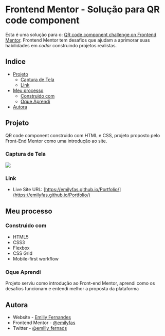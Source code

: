 # Frontend Mentor - Solução para QR code component

Esta é uma solução para o: [QR code component challenge on Frontend Mentor](https://www.frontendmentor.io/challenges/qr-code-component-iux_sIO_H). Frontend Mentor tem desafios que ajudam a aprimorar suas habilidades em <i>codar</i> construindo projetos realistas.

## Indice

- [Projeto](#projeto)
  - [Captura de Tela](#captura-de-tela)
  - [Link](#link)
- [Meu processo](#meu-processo)
  - [Construido com](#construido-com)
  - [Oque Aprendi](#oque-aprendi)
- [Autora](#autora)

## Projeto

QR code component construido com HTML e CSS, projeto proposto pelo Front-End Mentor como uma introdução ao site.

### Captura de Tela

![](./screenshot.jpg)

### Link

- Live Site URL: [https://emilyfas.github.io/Portfolio/](https://emilyfas.github.io/Portfolio/)

## Meu processo

### Construido com

- HTML5
- CSS3
- Flexbox
- CSS Grid
- Mobile-first workflow


### Oque Aprendi

Projeto serviu como introdução ao Front-end Mentor, aprendi como os desafios funcionam e entendi melhor a proposta da plataforma


## Autora

- Website - [Emilly Fernandes](https://www.github.com/emilyfas/emilyfas)
- Frontend Mentor - [@emilyfas](https://www.frontendmentor.io/profile/emilyfas)
- Twitter - [@emilly_fernads](https://www.twitter.com/emilly_fernads)
